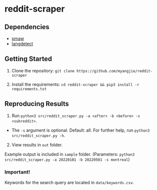 # reddit-scraper

## Dependencies

* [pmaw](https://pypi.org/project/pmaw/)
* [langdetect](https://pypi.org/project/langdetect/)

## Getting Started

1. Clone the repository: `git clone https://github.com/myangjie/reddit-scraper`

2. Install the requirements: `cd reddit-scraper && pip3 install -r requirements.txt`

## Reproducing Results

1. Run `python3 src/reddit_scraper.py -a <after> -b <before> -s <subreddit>`.
* The `-s` argument is optional. Default: all. For further help, run `python3 src/reddit_scraper.py -h`.

2. View results in `out` folder.

Example output is included in `sample` folder. (Parameters: `python3 src/reddit_scraper.py -a 20220101 -b 20220501 -s montreal`)

### Important!

Keywords for the search query are located in `data/keywords.csv`.


